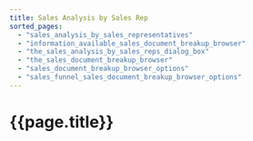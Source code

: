 ```yaml
---
title: Sales Analysis by Sales Rep
sorted_pages:
  - "sales_analysis_by_sales_representatives"
  - "information_available_sales_document_breakup_browser"
  - "the_sales_analysis_by_sales_reps_dialog_box"
  - "the_sales_document_breakup_browser"
  - "sales_document_breakup_browser_options"
  - "sales_funnel_sales_document_breakup_browser_options"
---
```

# {{page.title}}

